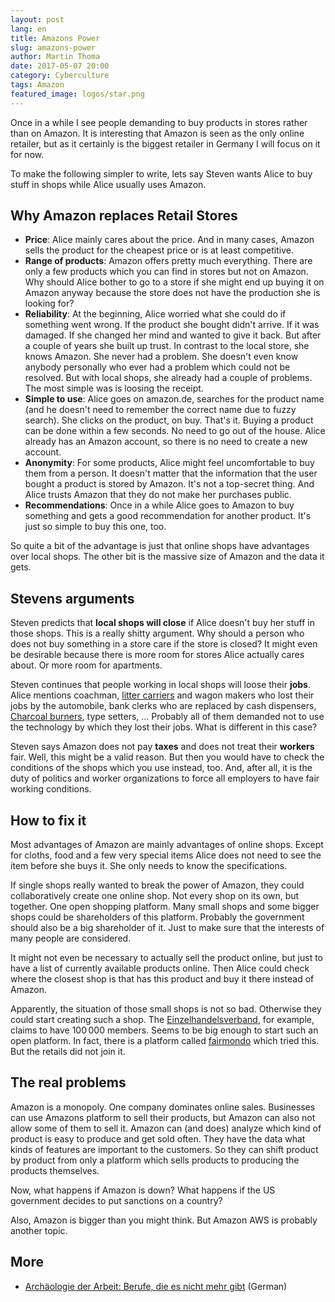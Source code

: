 ```yaml
---
layout: post
lang: en
title: Amazons Power
slug: amazons-power
author: Martin Thoma
date: 2017-05-07 20:00
category: Cyberculture
tags: Amazon
featured_image: logos/star.png
---
```

Once in a while I see people demanding to buy products in stores rather than on
Amazon. It is interesting that Amazon is seen as the only online retailer, but
as it certainly is the biggest retailer in Germany I will focus on it for now.

To make the following simpler to write, lets say Steven wants Alice to buy
stuff in shops while Alice usually uses Amazon.


## Why Amazon replaces Retail Stores

* **Price**: Alice mainly cares about the price. And in many cases, Amazon
  sells the product for the cheapest price or is at least competitive.
* **Range of products**: Amazon offers pretty much everything. There are only
  a few products which you can find in stores but not on Amazon. Why should
  Alice bother to go to a store if she might end up buying it on Amazon anyway
  because the store does not have the production she is looking for?
* **Reliability**: At the beginning, Alice worried what she could do if
  something went wrong. If the product she bought didn't arrive. If it was
  damaged. If she changed her mind and wanted to give it back. But after a
  couple of years she built up trust. In contrast to the local store, she knows
  Amazon. She never had a problem. She doesn't even know anybody personally who
  ever had a problem which could not be resolved. But with local shops, she
  already had a couple of problems. The most simple was is loosing the receipt.
* **Simple to use**: Alice goes on amazon.de, searches for the product name
  (and he doesn't need to remember the correct name due to fuzzy search). She
  clicks on the product, on buy. That's it. Buying a product can be done within
  a few seconds. No need to go out of the house. Alice already has an Amazon
  account, so there is no need to create a new account.
* **Anonymity**: For some products, Alice might feel uncomfortable to buy them
  from a person. It doesn't matter that the information that the user bought a
  product is stored by Amazon. It's not a top-secret thing. And Alice trusts
  Amazon that they do not make her purchases public.
* **Recommendations**: Once in a while Alice goes to Amazon to buy something
  and gets a good recommendation for another product. It's just so simple to
  buy this one, too.

So quite a bit of the advantage is just that online shops have advantages over
local shops. The other bit is the massive size of Amazon and the data it gets.


## Stevens arguments

Steven predicts that **local shops will close** if Alice doesn't buy her stuff
in those shops. This is a really shitty argument. Why should a person who does
not buy something in a store care if the store is closed? It might even be
desirable because there is more room for stores Alice actually cares about. Or
more room for apartments.

Steven continues that people working in local shops will loose their **jobs**.
Alice mentions coachman, [litter carriers](https://en.wikipedia.org/wiki/Litter_(vehicle)#In_Europe) and wagon makers who lost their jobs by the automobile, bank clerks
who are replaced by cash dispensers, [Charcoal burners](https://en.wikipedia.org/wiki/Charcoal_burner), type setters, ...
Probably all of them demanded not to use the technology by which they lost
their jobs. What is different in this case?

Steven says Amazon does not pay **taxes** and does not treat their **workers**
fair. Well, this might be a valid reason. But then you would have to check the
conditions of the shops which you use instead, too. And, after all, it is the
duty of politics and worker organizations to force all employers to have fair
working conditions.


## How to fix it

Most advantages of Amazon are mainly advantages of online shops. Except for
cloths, food and a few very special items Alice does not need to see the item
before she buys it. She only needs to know the specifications.

If single shops really wanted to break the power of Amazon, they could
collaboratively create one online shop. Not every shop on its own, but together.
One open shopping platform. Many small shops and some bigger shops could be
shareholders of this platform. Probably the government should also be a big
shareholder of it. Just to make sure that the interests of many people are
considered.

It might not even be necessary to actually sell the product online, but just to
have a list of currently available products online. Then Alice could check where
the closest shop is that has this product and buy it there instead of Amazon.

Apparently, the situation of those small shops is not so bad. Otherwise they
could start creating such a shop. The [Einzelhandelsverband](https://de.wikipedia.org/wiki/Einzelhandelsverband),
for example, claims to have 100&thinsp;000 members. Seems to be big enough to
start such an open platform. In fact, there is a platform called <a href="https://www.fairmondo.de/">fairmondo</a> which
tried this. But the retails did not join it.


## The real problems

Amazon is a monopoly. One company dominates online sales. Businesses can use
Amazons platform to sell their products, but Amazon can also not allow some of
them to sell it. Amazon can (and does) analyze which kind of product is easy
to produce and get sold often. They have the data what kinds of features are
important to the customers. So they can shift product by product from only a
platform which sells products to producing the products themselves.

Now, what happens if Amazon is down? What happens if the US government decides
to put sanctions on a country?

Also, Amazon is bigger than you might think. But Amazon AWS is probably
another topic.


## More

* [Archäologie der Arbeit: Berufe, die es nicht mehr gibt](http://karrierenews.diepresse.com/home/karrieretrends/676855/Archaeologie-der-Arbeit_Berufe-die-es-nicht-mehr-gibt) (German)
